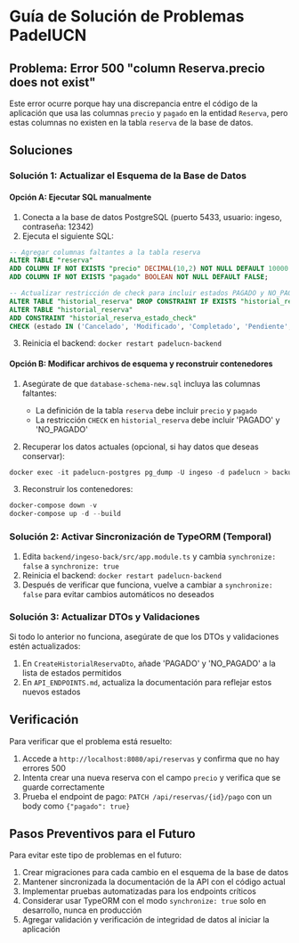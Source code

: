 # Guía de Solución de Problemas PadelUCN

## Problema: Error 500 "column Reserva.precio does not exist"

Este error ocurre porque hay una discrepancia entre el código de la aplicación que usa las columnas `precio` y `pagado` en la entidad `Reserva`, pero estas columnas no existen en la tabla `reserva` de la base de datos.

## Soluciones

### Solución 1: Actualizar el Esquema de la Base de Datos

#### Opción A: Ejecutar SQL manualmente

1. Conecta a la base de datos PostgreSQL (puerto 5433, usuario: ingeso, contraseña: 12342)
2. Ejecuta el siguiente SQL:

```sql
-- Agregar columnas faltantes a la tabla reserva
ALTER TABLE "reserva" 
ADD COLUMN IF NOT EXISTS "precio" DECIMAL(10,2) NOT NULL DEFAULT 10000,
ADD COLUMN IF NOT EXISTS "pagado" BOOLEAN NOT NULL DEFAULT FALSE;

-- Actualizar restricción de check para incluir estados PAGADO y NO_PAGADO
ALTER TABLE "historial_reserva" DROP CONSTRAINT IF EXISTS "historial_reserva_estado_check";
ALTER TABLE "historial_reserva" 
ADD CONSTRAINT "historial_reserva_estado_check" 
CHECK (estado IN ('Cancelado', 'Modificado', 'Completado', 'Pendiente', 'PAGADO', 'NO_PAGADO'));
```

3. Reinicia el backend: `docker restart padelucn-backend`

#### Opción B: Modificar archivos de esquema y reconstruir contenedores

1. Asegúrate de que `database-schema-new.sql` incluya las columnas faltantes:
   - La definición de la tabla `reserva` debe incluir `precio` y `pagado`
   - La restricción `CHECK` en `historial_reserva` debe incluir 'PAGADO' y 'NO_PAGADO'

2. Recuperar los datos actuales (opcional, si hay datos que deseas conservar):
```powershell
docker exec -it padelucn-postgres pg_dump -U ingeso -d padelucn > backup_before_fix.sql
```

3. Reconstruir los contenedores:
```powershell
docker-compose down -v
docker-compose up -d --build
```

### Solución 2: Activar Sincronización de TypeORM (Temporal)

1. Edita `backend/ingeso-back/src/app.module.ts` y cambia `synchronize: false` a `synchronize: true`
2. Reinicia el backend: `docker restart padelucn-backend`
3. Después de verificar que funciona, vuelve a cambiar a `synchronize: false` para evitar cambios automáticos no deseados

### Solución 3: Actualizar DTOs y Validaciones

Si todo lo anterior no funciona, asegúrate de que los DTOs y validaciones estén actualizados:

1. En `CreateHistorialReservaDto`, añade 'PAGADO' y 'NO_PAGADO' a la lista de estados permitidos
2. En `API_ENDPOINTS.md`, actualiza la documentación para reflejar estos nuevos estados

## Verificación

Para verificar que el problema está resuelto:

1. Accede a `http://localhost:8080/api/reservas` y confirma que no hay errores 500
2. Intenta crear una nueva reserva con el campo `precio` y verifica que se guarde correctamente
3. Prueba el endpoint de pago: `PATCH /api/reservas/{id}/pago` con un body como `{"pagado": true}`

## Pasos Preventivos para el Futuro

Para evitar este tipo de problemas en el futuro:

1. Crear migraciones para cada cambio en el esquema de la base de datos
2. Mantener sincronizada la documentación de la API con el código actual
3. Implementar pruebas automatizadas para los endpoints críticos
4. Considerar usar TypeORM con el modo `synchronize: true` solo en desarrollo, nunca en producción
5. Agregar validación y verificación de integridad de datos al iniciar la aplicación
